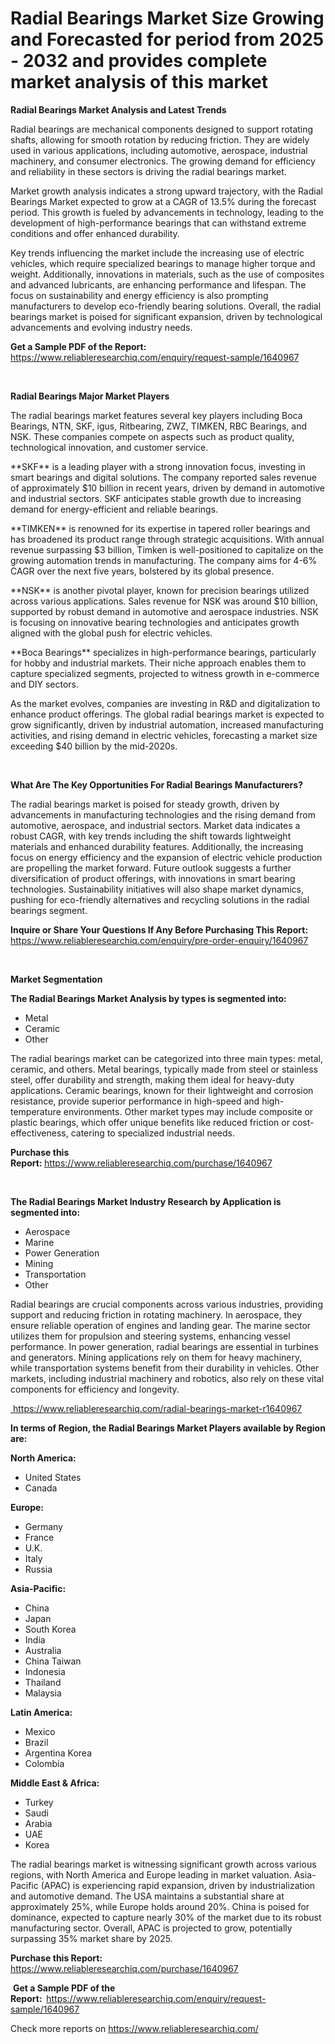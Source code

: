 <p><h1>Radial Bearings Market Size Growing and Forecasted for period from 2025 - 2032 and provides complete market analysis of this market</h1></p><p><strong>Radial Bearings Market Analysis and Latest Trends</strong></p>
<p><p>Radial bearings are mechanical components designed to support rotating shafts, allowing for smooth rotation by reducing friction. They are widely used in various applications, including automotive, aerospace, industrial machinery, and consumer electronics. The growing demand for efficiency and reliability in these sectors is driving the radial bearings market.</p><p>Market growth analysis indicates a strong upward trajectory, with the Radial Bearings Market expected to grow at a CAGR of 13.5% during the forecast period. This growth is fueled by advancements in technology, leading to the development of high-performance bearings that can withstand extreme conditions and offer enhanced durability. </p><p>Key trends influencing the market include the increasing use of electric vehicles, which require specialized bearings to manage higher torque and weight. Additionally, innovations in materials, such as the use of composites and advanced lubricants, are enhancing performance and lifespan. The focus on sustainability and energy efficiency is also prompting manufacturers to develop eco-friendly bearing solutions. Overall, the radial bearings market is poised for significant expansion, driven by technological advancements and evolving industry needs.</p></p>
<p><strong>Get a Sample PDF of the Report:&nbsp;</strong> <a href="https://www.reliableresearchiq.com/enquiry/request-sample/1640967?utm_campaign=2193&utm_medium=2&utm_source=Github&utm_content=ia&utm_term=22022025&utm_id=radial-bearings">https://www.reliableresearchiq.com/enquiry/request-sample/1640967</a></p>
<p>&nbsp;</p>
<p><strong>Radial Bearings Major Market Players</strong></p>
<p><p>The radial bearings market features several key players including Boca Bearings, NTN, SKF, igus, Ritbearing, ZWZ, TIMKEN, RBC Bearings, and NSK. These companies compete on aspects such as product quality, technological innovation, and customer service.</p><p>**SKF** is a leading player with a strong innovation focus, investing in smart bearings and digital solutions. The company reported sales revenue of approximately $10 billion in recent years, driven by demand in automotive and industrial sectors. SKF anticipates stable growth due to increasing demand for energy-efficient and reliable bearings.</p><p>**TIMKEN** is renowned for its expertise in tapered roller bearings and has broadened its product range through strategic acquisitions. With annual revenue surpassing $3 billion, Timken is well-positioned to capitalize on the growing automation trends in manufacturing. The company aims for 4-6% CAGR over the next five years, bolstered by its global presence.</p><p>**NSK** is another pivotal player, known for precision bearings utilized across various applications. Sales revenue for NSK was around $10 billion, supported by robust demand in automotive and aerospace industries. NSK is focusing on innovative bearing technologies and anticipates growth aligned with the global push for electric vehicles.</p><p>**Boca Bearings** specializes in high-performance bearings, particularly for hobby and industrial markets. Their niche approach enables them to capture specialized segments, projected to witness growth in e-commerce and DIY sectors.</p><p>As the market evolves, companies are investing in R&D and digitalization to enhance product offerings. The global radial bearings market is expected to grow significantly, driven by industrial automation, increased manufacturing activities, and rising demand in electric vehicles, forecasting a market size exceeding $40 billion by the mid-2020s.</p></p>
<p>&nbsp;</p>
<p><strong>What Are The Key Opportunities For Radial Bearings Manufacturers?</strong></p>
<p><p>The radial bearings market is poised for steady growth, driven by advancements in manufacturing technologies and the rising demand from automotive, aerospace, and industrial sectors. Market data indicates a robust CAGR, with key trends including the shift towards lightweight materials and enhanced durability features. Additionally, the increasing focus on energy efficiency and the expansion of electric vehicle production are propelling the market forward. Future outlook suggests a further diversification of product offerings, with innovations in smart bearing technologies. Sustainability initiatives will also shape market dynamics, pushing for eco-friendly alternatives and recycling solutions in the radial bearings segment.</p></p>
<p><strong>Inquire or Share Your Questions If Any Before Purchasing This Report:</strong> <a href="https://www.reliableresearchiq.com/enquiry/pre-order-enquiry/1640967?utm_campaign=2193&utm_medium=2&utm_source=Github&utm_content=ia&utm_term=22022025&utm_id=radial-bearings">https://www.reliableresearchiq.com/enquiry/pre-order-enquiry/1640967</a></p>
<p>&nbsp;</p>
<p><strong>Market Segmentation</strong></p>
<p><strong>The Radial Bearings Market Analysis by types is segmented into:</strong></p>
<p><ul><li>Metal</li><li>Ceramic</li><li>Other</li></ul></p>
<p><p>The radial bearings market can be categorized into three main types: metal, ceramic, and others. Metal bearings, typically made from steel or stainless steel, offer durability and strength, making them ideal for heavy-duty applications. Ceramic bearings, known for their lightweight and corrosion resistance, provide superior performance in high-speed and high-temperature environments. Other market types may include composite or plastic bearings, which offer unique benefits like reduced friction or cost-effectiveness, catering to specialized industrial needs.</p></p>
<p><strong>Purchase this Report:&nbsp;</strong><a href="https://www.reliableresearchiq.com/purchase/1640967?utm_campaign=2193&utm_medium=2&utm_source=Github&utm_content=ia&utm_term=22022025&utm_id=radial-bearings">https://www.reliableresearchiq.com/purchase/1640967</a></p>
<p>&nbsp;</p>
<p><strong>The Radial Bearings Market Industry Research by Application is segmented into:</strong></p>
<p><ul><li>Aerospace</li><li>Marine</li><li>Power Generation</li><li>Mining</li><li>Transportation</li><li>Other</li></ul></p>
<p><p>Radial bearings are crucial components across various industries, providing support and reducing friction in rotating machinery. In aerospace, they ensure reliable operation of engines and landing gear. The marine sector utilizes them for propulsion and steering systems, enhancing vessel performance. In power generation, radial bearings are essential in turbines and generators. Mining applications rely on them for heavy machinery, while transportation systems benefit from their durability in vehicles. Other markets, including industrial machinery and robotics, also rely on these vital components for efficiency and longevity.</p></p>
<p><a href="https://www.reliableresearchiq.com/radial-bearings-market-r1640967?utm_campaign=2193&utm_medium=2&utm_source=Github&utm_content=ia&utm_term=22022025&utm_id=radial-bearings">&nbsp;https://www.reliableresearchiq.com/radial-bearings-market-r1640967</a></p>
<p><strong>In terms of Region, the Radial Bearings Market Players available by Region are:</strong></p>
<p>
    <p> <strong> North America: </strong>
        <ul>
            <li>United States</li>
            <li>Canada</li>
        </ul>
        </p> 
    <p> <strong> Europe: </strong>
        <ul>
            <li>Germany</li>
            <li>France</li>
            <li>U.K.</li>
            <li>Italy</li>
            <li>Russia</li>
        </ul>
        </p> 
    <p> <strong> Asia-Pacific: </strong>
        <ul>
            <li>China</li>
            <li>Japan</li>
            <li>South Korea</li>
            <li>India</li>
            <li>Australia</li>
            <li>China Taiwan</li>
            <li>Indonesia</li>
            <li>Thailand</li>
            <li>Malaysia</li>
        </ul>
        </p> 
    <p> <strong> Latin America: </strong>
        <ul>
            <li>Mexico</li>
            <li>Brazil</li>
            <li>Argentina Korea</li>
            <li>Colombia</li>
        </ul>
        </p> 
    <p> <strong> Middle East & Africa: </strong>
        <ul>
            <li>Turkey</li>
            <li>Saudi</li>
            <li>Arabia</li>
            <li>UAE</li>
            <li>Korea</li>
        </ul>
    </p>
    </p>
<p><p>The radial bearings market is witnessing significant growth across various regions, with North America and Europe leading in market valuation. Asia-Pacific (APAC) is experiencing rapid expansion, driven by industrialization and automotive demand. The USA maintains a substantial share at approximately 25%, while Europe holds around 20%. China is poised for dominance, expected to capture nearly 30% of the market due to its robust manufacturing sector. Overall, APAC is projected to grow, potentially surpassing 35% market share by 2025.</p></p>
<p><strong>Purchase this Report: </strong><a href="https://www.reliableresearchiq.com/purchase/1640967?utm_campaign=2193&utm_medium=2&utm_source=Github&utm_content=ia&utm_term=22022025&utm_id=radial-bearings">https://www.reliableresearchiq.com/purchase/1640967</a></p>
<p>&nbsp;<strong>Get a Sample PDF of the Report:&nbsp;&nbsp;</strong><a href="https://www.reliableresearchiq.com/enquiry/request-sample/1640967?utm_campaign=2193&utm_medium=2&utm_source=Github&utm_content=ia&utm_term=22022025&utm_id=radial-bearings">https://www.reliableresearchiq.com/enquiry/request-sample/1640967</a></p>
<p><strong></strong></p>
<p>Check more reports on <a href="https://www.reliableresearchiq.com/?utm_campaign=2193&utm_medium=2&utm_source=Github&utm_content=ia&utm_term=22022025&utm_id=radial-bearings">https://www.reliableresearchiq.com/</a></p>